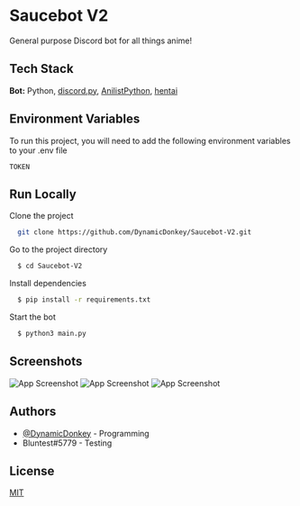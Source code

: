 
# Saucebot V2

General purpose Discord bot for all things anime!


## Tech Stack

**Bot:** Python, [discord.py](https://discordpy.readthedocs.io/en/stable/index.html), [AnilistPython](https://github.com/ReZeroE/AnilistPython), [hentai](https://github.com/hentai-chan/hentai)


  
## Environment Variables

To run this project, you will need to add the following environment variables to your .env file

`TOKEN`

  
## Run Locally

Clone the project

```bash
  git clone https://github.com/DynamicDonkey/Saucebot-V2.git
```

Go to the project directory

```bash
  $ cd Saucebot-V2
```

Install dependencies

```bash
  $ pip install -r requirements.txt
```

Start the bot

```bash
  $ python3 main.py
```

  
## Screenshots

![App Screenshot](https://hakurei.reeee.ee/56KrdLimk.png)
![App Screenshot](https://hakurei.reeee.ee/56Kri0GCp.png)
![App Screenshot](https://hakurei.reeee.ee/56KrsFEfy.png)
  
## Authors

- [@DynamicDonkey](https://www.github.com/DynamicDonkey) - Programming
- Bluntest#5779 - Testing

  
## License

[MIT](https://choosealicense.com/licenses/mit/)

  
